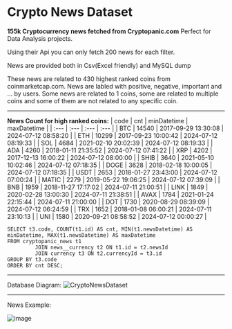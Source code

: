 # Crypto News Dataset

**155k Cryptocurrency news fetched from Cryptopanic.com**
Perfect for Data Analysis projects.

Using their Api you can only fetch 200 news for each filter.

News are provided both in Csv(Excel friendly) and MySQL dump

These news are related to 430 highest ranked coins from coinmarketcap.com. News are labled with positive, negative, important and ... by users. Some news are related to 1 coins, some are related to multiple coins and some of them are not related to any specific coin.


---
**News Count for high ranked coins:**
| code | cnt | minDatetime | maxDatetime |
| :--- | :--- | :--- | :--- |
| BTC | 14540 | 2017-09-29 13:30:08 | 2024-07-12 08:58:20 |
| ETH | 10299 | 2017-09-23 10:00:42 | 2024-07-12 08:19:33 |
| SOL | 4684 | 2021-02-10 20:02:39 | 2024-07-12 08:19:33 |
| ADA | 4260 | 2018-01-11 21:35:52 | 2024-07-12 07:41:22 |
| XRP | 4202 | 2017-12-13 16:00:22 | 2024-07-12 08:00:00 |
| SHIB | 3640 | 2021-05-10 10:02:46 | 2024-07-12 07:18:35 |
| DOGE | 3628 | 2018-02-18 10:00:05 | 2024-07-12 07:18:35 |
| USDT | 2653 | 2018-01-27 23:43:00 | 2024-07-12 07:00:24 |
| MATIC | 2279 | 2019-05-22 19:06:25 | 2024-07-12 07:39:09 |
| BNB | 1959 | 2018-11-27 17:17:02 | 2024-07-11 21:00:51 |
| LINK | 1849 | 2020-02-28 13:00:30 | 2024-07-11 21:38:51 |
| AVAX | 1784 | 2021-01-24 22:15:44 | 2024-07-11 21:00:00 |
| DOT | 1730 | 2020-08-29 08:39:09 | 2024-07-12 06:24:59 |
| TRX | 1652 | 2018-01-08 06:00:21 | 2024-07-11 23:10:13 |
| UNI | 1580 | 2020-09-21 08:58:52 | 2024-07-12 00:00:27 |

```
SELECT t3.code, COUNT(t1.id) AS cnt, MIN(t1.newsDatetime) AS minDatetime, MAX(t1.newsDatetime) AS maxDatetime
FROM cryptopanic_news t1
         JOIN news__currency t2 ON t1.id = t2.newsId
         JOIN currency t3 ON t2.currencyId = t3.id
GROUP BY t3.code
ORDER BY cnt DESC;
```

---
Database Diagram:
![CryptoNewsDataset](https://github.com/user-attachments/assets/a95aec3b-d420-489c-9472-6f4d36284366)

---
News Example:

![image](https://user-images.githubusercontent.com/38767606/179569521-e1cef289-49f8-4ede-9548-6d0937bb318f.png)
